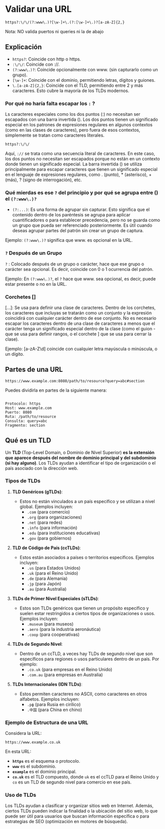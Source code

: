 # Validar una URL

```
https?:\/\/(?:www\.)?[\w-]+\.(?:[\w-]+\.)?[a-zA-Z]{2,}

```
Nota: NO valida puertos ni queries ni la de abajo


## Explicación
- `https?`: Coincide con http o https.
- `:\/\/`: Coincide con ://.
- `(?:www\.)?`: Coincide opcionalmente con www. (sin capturarlo como un grupo).
- `[\w-]+`: Coincide con el dominio, permitiendo letras, dígitos y guiones.
- `\.[a-zA-Z]{2,}`: Coincide con el TLD, permitiendo entre 2 y más caracteres. Esto cubre la mayoría de los TLDs modernos.


### Por qué no haría falta escapar los `:` ?

Ls caracteres especiales como los dos puntos (:) no necesitan ser escapados con una barra invertida (\). 
Los dos puntos tienen un significado especial en los patrones de expresiones regulares en algunos contextos (como en las clases de caracteres), 
pero fuera de esos contextos, simplemente se tratan como caracteres literales.

```
https?:\/\/
```
Aquí, `://` se trata como una secuencia literal de caracteres. En este caso, los dos puntos no necesitan ser escapados porque no están en un contexto donde tienen un significado especial. La barra invertida (\) se utiliza principalmente para escapar caracteres que tienen un significado especial en el lenguaje de expresiones regulares, como . (punto), * (asterisco), + (más), ? (signo de interrogación), etc.

### Qué mierdas es ese `?` del principio y por qué se agrupa entre () el `(?:www\.)?`

- `(?:...)`: Es una forma de agrupar sin capturar. Esto significa que el contenido dentro de los paréntesis se agrupa para aplicar cuantificadores o para establecer precedencia, pero no se guarda como un grupo que pueda ser referenciado posteriormente. Es útil cuando deseas agrupar partes del patrón sin crear un grupo de captura.

Ejemplo: `(?:www\.)?` significa que www. es opcional en la URL.

### `?` Después de un Grupo
`?` : Colocado después de un grupo o carácter, hace que ese grupo o carácter sea opcional. Es decir, coincide con 0 o 1 ocurrencia del patrón.

Ejemplo: En `(?:www\.)?`, el `?` hace que www. sea opcional, es decir, puede estar presente o no en la URL.

### Corchetes []
[...]: Se usa para definir una clase de caracteres. Dentro de los corchetes, los caracteres que incluyas se tratarán como un conjunto y la expresión coincidirá con cualquier carácter dentro de ese conjunto. No es necesario escapar los caracteres dentro de una clase de caracteres a menos que el carácter tenga un significado especial dentro de la clase (como el guion - que se usa para definir rangos, o el corchete ] que se usa para cerrar la clase).

Ejemplo: [a-zA-Z\d] coincide con cualquier letra mayúscula o minúscula, o un dígito.

## Partes de una URL

```
https://www.example.com:8080/path/to/resource?query=abc#section
```

Puedes dividirla en partes de la siguiente manera:

```

Protocolo: https
Host: www.example.com
Puerto: 8080
Ruta: /path/to/resource
Consulta: query=abc
Fragmento: section

```
## Qué es un TLD

Un **TLD** (Top-Level Domain, o Dominio de Nivel Superior) __es la extensión que aparece después del nombre de dominio principal y del subdominio (si hay alguno)__. 
Los TLDs ayudan a identificar el tipo de organización o el país asociado con la dirección web.

### Tipos de TLDs

1. **TLD Genéricos (gTLDs)**:
   - Estos no están vinculados a un país específico y se utilizan a nivel global. Ejemplos incluyen:
     - `.com` (para comercio)
     - `.org` (para organizaciones)
     - `.net` (para redes)
     - `.info` (para información)
     - `.edu` (para instituciones educativas)
     - `.gov` (para gobiernos)

2. **TLD de Código de País (ccTLDs)**:
   - Estos están asociados a países o territorios específicos. Ejemplos incluyen:
     - `.us` (para Estados Unidos)
     - `.uk` (para el Reino Unido)
     - `.de` (para Alemania)
     - `.jp` (para Japón)
     - `.au` (para Australia)

3. **TLDs de Primer Nivel Especiales (sTLDs)**:
   - Estos son TLDs genéricos que tienen un propósito específico y suelen estar restringidos a ciertos tipos de organizaciones o usos. Ejemplos incluyen:
     - `.museum` (para museos)
     - `.aero` (para la industria aeronáutica)
     - `.coop` (para cooperativas)

4. **TLDs de Segundo Nivel**:
   - Dentro de un ccTLD, a veces hay TLDs de segundo nivel que son específicos para regiones o usos particulares dentro de un país. Por ejemplo:
     - `.co.uk` (para empresas en el Reino Unido)
     - `.com.au` (para empresas en Australia)

5. **TLDs Internacionales (IDN TLDs)**:
   - Estos permiten caracteres no ASCII, como caracteres en otros alfabetos. Ejemplos incluyen:
     - `.рф` (para Rusia en cirílico)
     - `.中国` (para China en chino)

### Ejemplo de Estructura de una URL

Considera la URL:

```
https://www.example.co.uk
```

En esta URL:

- **`https`** es el esquema o protocolo.
- **`www`** es el subdominio.
- **`example`** es el dominio principal.
- **`co.uk`** es el TLD compuesto, donde `uk` es el ccTLD para el Reino Unido y `co` es un TLD de segundo nivel para comercio en ese país.

### Uso de TLDs

Los TLDs ayudan a clasificar y organizar sitios web en Internet. Además, ciertos TLDs pueden indicar la finalidad o la ubicación del sitio web, lo que puede ser útil para usuarios que buscan información específica o para estrategias de SEO (optimización en motores de búsqueda).
